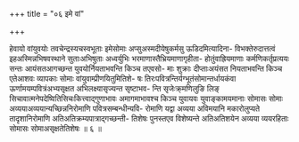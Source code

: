 +++
title = "०६ इमे वां"

+++

हेवायो वांयुवयोः तवचेन्द्रस्यचस्वभूताः इमेसोमाः अप्सुअस्मदीयेषुकर्मसु ऊडिदमित्यादिना- विभक्तेरुदात्तत्वं इहअस्मिन्नभिषवस्थाने सुताःअभिषुताः अध्वर्युभिः भरमाणास्तैभ्रियमाणागृहीता- होतुंवाह्रियमाणाः कर्मणिकर्तृप्रत्ययः सन्तः आयंसतआगच्छन्त युवयोर्नियताभवन्ति किञ्च तएवसो- माः शुक्राः दीप्ताःअयंसत नियताभवन्ति किञ्च एतेआशवः व्यापकाः सोमाः वांयुवाम्प्रीणयितुमितिशे- षः तिरःपवित्रन्तिर्यग्भूतंसोमान्तर्धायकंवा ऊर्णामयम्पवित्रंअभ्यसृक्षत अभिलक्ष्यासृज्यन्त सृष्टाभव- न्ति सृजेःक्र्मणिलुङि लिङ् सिचावात्मनेपदेष्वितिसिचःकित्त्वाद्गुणाभावः अमागमाभावश्च किञ्च युवायवः युवाङ्कामयमानाः सोमासः सोमाः अव्ययाअव्ययान्यच्छिन्ननिरोमाणि पवित्रसम्बन्धीन्यवि- रोमाणि यद्वा अव्यया अविमयानि मकारोलुप्यते तादृशानिरोमाणि अतिअतिक्रम्यपात्राद्गच्छन्ती- तिशेषः पुनस्तएव विशेष्यन्ते अतिअतिशयेन अव्यया व्ययरहिताः सोमासः सोमाअसृक्षतेतिशेषः ॥ ६ ॥